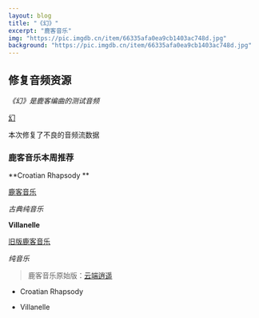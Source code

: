 ```yaml
---
layout: blog
title: "《幻》"
excerpt: "鹿客音乐"
img: "https://pic.imgdb.cn/item/66335afa0ea9cb1403ac748d.jpg"
background: "https://pic.imgdb.cn/item/66335afa0ea9cb1403ac748d.jpg"
---
```


## 修复音频资源

 _《幻》是鹿客编曲的测试音频_
 
[幻](https://luluyouweia.github.io/music/?69)

本次修复了不良的音频流数据

### 鹿客音乐本周推荐

 **Croatian Rhapsody ** 

[鹿客音乐](https://luluyouweia.github.io/music/?39)

 _古典纯音乐_ 


**Villanelle**

[旧版鹿客音乐](https://luluyouweia.github.io/music/oldindex.html?68)

_纯音乐_

> 鹿客音乐原始版：[云端逍遥](https://luluyouweia.github.io/music/project/)


- Croatian Rhapsody

- Villanelle